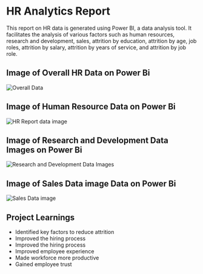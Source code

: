 # HR Analytics Report

This report on HR data is generated using Power BI, a data analysis tool. It facilitates the analysis of various factors such as human resources, research and development, sales, attrition by education, attrition by age, job roles, attrition by salary, attrition by years of service, and attrition by job role.

## Image of Overall HR Data on Power Bi


![Overall Data](https://github.com/adhishbiju2000/HR-Analytics-Report-Power-Bi/assets/156699315/82a635ce-99b5-4848-a159-4d7b28637074)


## Image of Human Resource Data on Power Bi


![HR Report data image](https://github.com/adhishbiju2000/HR-Analytics-Report-Power-Bi/assets/156699315/7db5ce83-1eb7-4b7f-8d60-c6737a7d0ac5)


## Image of Research and Development Data Images on Power Bi


![Research and Development Data Images](https://github.com/adhishbiju2000/HR-Analytics-Report-Power-Bi/assets/156699315/f5155082-e44d-4fc6-b3d0-4a9d3a8a2fd1)


## Image of Sales Data image Data on Power Bi


![Sales Data image](https://github.com/adhishbiju2000/HR-Analytics-Report-Power-Bi/assets/156699315/20e6f6fe-f584-498b-af94-27a4e8506bcd)


## Project Learnings
- Identified key factors to reduce attrition
- Improved the hiring process
- Improved the hiring process
- Improved employee experience
- Made workforce more productive
- Gained employee trust
